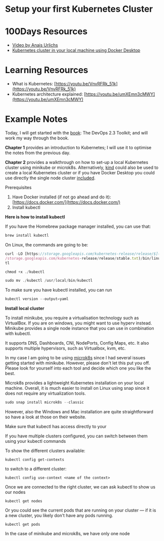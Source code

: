 # Setup your first Kubernetes Cluster

# 100Days Resources
* [Video by Anais Urlichs](https://youtu.be/uU-8Zcst5Qk)
* [Kubernetes cluster in your local machine using Docker Desktop](https://medium.com/backbase/kubernetes-in-local-the-easy-way-f8ef2b98be68?sk=1cf6c2f31d82d836a2a75503b2fb17be)

# Learning Resources
- What is Kubernetes: [https://youtu.be/VnvRFRk_51k](https://youtu.be/VnvRFRk_51k)
- Kubernetes architecture explained: [https://youtu.be/umXEmn3cMWY](https://youtu.be/umXEmn3cMWY)

# Example Notes

Today, I will get started with the [book](http://leanpub.com/the-devops-2-3-toolkit): The DevOps 2.3 Toolkit; and will work my way through the book.

**Chapter 1** provides an introduction to Kubernetes; I will use it to optimise the notes from the previous day.

**Chapter 2** provides a walkthrough on how to set-up a local Kubernetes cluster using minikube or microk8s. Alternatively, [kind](https://kind.sigs.k8s.io/docs/user/quick-start/) could also be used to create a local Kubernetes cluster or if you have Docker Desktop you could use directly the single node cluster [included](https://medium.com/backbase/kubernetes-in-local-the-easy-way-f8ef2b98be68?sk=1cf6c2f31d82d836a2a75503b2fb17be).

Prerequisites

1. Have Docker installed (if not go ahead and do it): [https://docs.docker.com/](https://docs.docker.com/)
2. Install kubectl 

**Here is how to install kubectl**

If you have the Homebrew package manager installed, you can use that:

```jsx
brew install kubectl
```

On Linux, the commands are going to be:

```jsx
curl -LO [https://storage.googleapis.com/kubernetes-release/release/$](https://storage.googleapis.com/kubernetes-release/release/$)(curl -s https:/\
/storage.googleapis.com/kubernetes-release/release/stable.txt)/bin/linux/amd64/kubec\
tl

chmod +x ./kubectl

sudo mv ./kubectl /usr/local/bin/kubectl
```

To make sure you have kubectl installed, you can run 

```jsx
kubectl version --output=yaml
```

**Install local cluster**

To install minikube, you require a virtualisation technology such as VirtualBox. If you are on windows, you might want to use hyperv instead. Minikube provides a single node instance that you can use in combination with kubectl.

It supports DNS, Dashboards, CNI, NodePorts, Config Maps, etc. It also supports multiple hypervisors, such as Virtualbox, kvm, etc.

In my case I am going to be using [microk8s](https://microk8s.io/) since I had several issues getting started with minikube. However, please don't let this put you off. Please look for yourself into each tool and decide which one you like the best.

Microk8s provides a lightweight Kubernetes installation on your local machine. Overall, it is much easier to install on Linux using snap since it does not require any virtualization tools. 

```jsx
sudo snap install microk8s --classic
```

However, also the Windows and Mac installation are quite straightforward so have a look at those on their website.

Make sure that kubectl has access directly to your 

If you have multiple clusters configured, you can switch between them using your kubectl commands

To show the different clusters available:

```
kubectl config get-contexts
```

to switch to a different cluster:

```
kubectl config use-context <name of the context>
```

Once we are connected to the right cluster, we can ask kubectl to show us our nodes

```
kubectl get nodes
```

Or you could see the current pods that are running on your cluster — if it is a new cluster, you likely don't have any pods running.

```
kubectl get pods
```

In the case of minikube and microk8s, we have only one node

